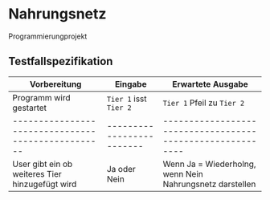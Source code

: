 # Nahrungsnetz
Programmierungprojekt

## Testfallspezifikation
| Vorbereitung                                     | Eingabe                 | Erwartete Ausgabe                                        |
| -------------------------------------------------|-------------------------|----------------------------------------------------------|
| Programm wird gestartet                          | `Tier 1` isst `Tier 2`  | `Tier 1` Pfeil zu `Tier 2`                               |
|--------------------------------------------------|-------------------------|----------------------------------------------------------|
| User gibt ein ob weiteres Tier hinzugefügt wird  | Ja oder Nein            | Wenn Ja = Wiederholng, wenn Nein Nahrungsnetz darstellen |
